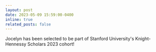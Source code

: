 ```yaml
---
layout: post
date: 2023-05-09 15:59:00-0400
inline: true
related_posts: false
---
```


Jocelyn has been selected to be part of Stanford University's Knight-Hennessy Scholars 2023 cohort!
